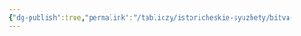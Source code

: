 ```yaml
---
{"dg-publish":true,"permalink":"/tabliczy/istoricheskie-syuzhety/bitva-pri-san-romano/","dgPassFrontmatter":true}
---
```



